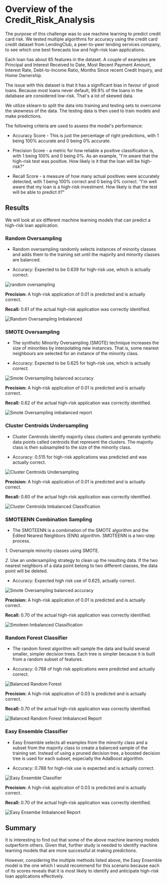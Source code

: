 # Overview of the Credit_Risk_Analysis
The purpose of this challenge was to use machine learning to predict credit card risk. We tested multiple algorithms for 
accuracy using the credit card credit dataset from LendingClub, a peer-to-peer lending services company, to see 
which one best forecasts low and high-risk loan applications.

Each loan has about 85 features in the dataset. A couple of examples are Principal and Interest 
Received to Date, Most Recent Payment Amount, Interest Rate, Debt-to-Income Ratio, Months Since recent Credit Inquiry, and Home Ownership.

The issue with this dataset is that it has a significant bias in favour of good loans. Because most loans never default,
 99.9% of the loans in the database are considered low-risk. That's a lot of skewed data.

We utilize sklearn to split the data into training and testing sets to overcome the skewness of the data.
The testing data is then used to train models and make predictions.

The following criteria are used to assess the model's performance:

- Accuracy Score - This is just the percentage of right predictions, with 1 being 100% accurate and 0 being 0% accurate.

- Precision Score - a metric for how reliable a positive classification is, with 1 being 100% and 0 being 0%. As an example, "I'm aware that the high-risk test was positive. How  likely is it that the loan will be high-risk?"

- Recall Score - a measure of how many actual positives were accurately detected, with 1 being 100% correct and 0 being 0% correct. "I'm well aware that my loan is a high-risk investment. How likely is  that the test will be able to predict it?"

## Results

We will look at six different machine learning models that can predict a high-risk loan application.

### Random Oversampling

- Random oversampling randomly selects instances of minority classes and adds them to the training set until the majority and minority classes are balanced.

- Accuracy: Expected to be 0.639 for high-risk use, which is actually correct.

![random oversampling](https://user-images.githubusercontent.com/92459399/161367071-9d953a34-cb5e-4ff7-82e2-b1494c447025.PNG)

**Precision:** A high-risk application of 0.01 is predicted and is actually correct. 

**Recall:** 0.61 of the actual high-risk application was correctly identified. 

![Random Oversampling Imbalanced](https://user-images.githubusercontent.com/92459399/161367165-7701bddd-939d-4a76-ad15-8d41cc1773f8.PNG)


### SMOTE Oversampling

- The synthetic Minority Oversampling (SMOTE) technique increases the size of minorities by interpolating new instances. That is, some nearest neighbours are selected for an instance of the minority class. 

- Accuracy: Expected to be 0.625 for high-risk use, which is actually correct. 

![Smote Oversampling balanced accuracy](https://user-images.githubusercontent.com/92459399/161367209-9f32dcd3-a156-45be-b60d-fd4a453c9521.PNG)

**Precision:** A high-risk application of 0.01 is predicted and is actually correct.

**Recall:** 0.62 of the actual high-risk application was correctly identified. 
 
![Smote Oversampling imbalanced report](https://user-images.githubusercontent.com/92459399/161367224-8b6c94e4-2f5b-4610-9006-4d71eeea2953.PNG)

### Cluster Centroids Undersampling

- Cluster Centroids identify majority class clusters and generate synthetic data points called centroids that represent the clusters. The majority class is then subsampled to the size of the minority class. 

- Accuracy: 0.515 for high-risk applications was predicted and was actually correct. 

![Cluster Centroids Undersampling](https://user-images.githubusercontent.com/92459399/161367244-d445f856-f902-4b41-a3f8-e3c73eb63317.PNG)

**Precision:** A high-risk application of 0.01 is predicted and is actually correct.

**Recall:** 0.60 of the actual high-risk application was correctly identified. 

![Cluster Centroids Imbalanced Classification](https://user-images.githubusercontent.com/92459399/161367257-51bc8bc5-67a9-425c-bac3-9b7399132cde.PNG)

### SMOTEENN Combination Sampling

- The SMOTEENN is a combination of the SMOTE algorithm and the Edited Nearest  Neighbors (ENN) algorithm. SMOTEENN is a two-step process. 

*1.* Oversample  minority classes using SMOTE.

*2.* Use an undersampling strategy to clean up the resulting data. If the two nearest neighbors of a data point belong to two different classes, the data point will be deleted. 

- Accuracy: Expected high risk use of 0.625, actually correct.

![Smote Oversampling balanced accuracy](https://user-images.githubusercontent.com/92459399/161367307-ea04c079-edcb-46a4-8914-94f3c97ef3bb.PNG)

**Precision:** A high-risk application of 0.01 is predicted and is actually correct.

**Recall:** 0.70 of the actual high-risk application was correctly identified. 

![Smoteen Imbalanced Classification](https://user-images.githubusercontent.com/92459399/161367336-a1240bb2-fd52-4d5d-a283-78ee20e63dbc.PNG)

### Random Forest Classifier

- The random forest algorithm will sample the data and build several smaller, simpler decision trees. Each tree is simpler because it is built from a random subset of features.

- Accuracy: 0.788 of high risk applications were predicted and actually correct.

![Balanced Random Forest](https://user-images.githubusercontent.com/92459399/161367412-a215c62f-3ac5-4ea7-be0b-b7fbd088091e.PNG)

**Precision:** A high-risk application of 0.03 is predicted and is actually correct.

**Recall:** 0.70 of the actual high-risk application was correctly identified. 

![Balanced Random Forest Imbalanced Report](https://user-images.githubusercontent.com/92459399/161367440-6f6f5dae-354d-497d-8a92-49d49bddbf69.PNG)

### Easy Ensemble Classifier

- Easy Ensemble selects all examples from the minority class and a subset from the majority class to create a balanced sample of the training set. Instead of using a pruned decision tree, a boosted decision tree is used for each subset, especially the AdaBoost algorithm.  

- Accuracy: 0.788 for high-risk use is expected and is actually correct.

![Easy Ensemble Classifier](https://user-images.githubusercontent.com/92459399/161367712-a8c560e2-0025-41f8-8965-4805107e7566.PNG)

**Precision:** A high-risk application of 0.03 is predicted and is actually correct.

**Recall:** 0.70 of the actual high-risk application was correctly identified.

![Easy Ensembe Imbalanced Report](https://user-images.githubusercontent.com/92459399/161367721-94bbde69-3b36-46fa-a294-8cb1b10a77b1.PNG)

## Summary

It is interesting to find out that some of the above machine learning models outperform others. Given that, further study is needed to identify machine learning models that are more successful at making predictions.

However, considering the multiple methods listed above, the Easy Ensemble model is the one which I would recommend for this scenario because each of its scores reveals that it is most likely to identify and anticipate high-risk loan applications effectively.
